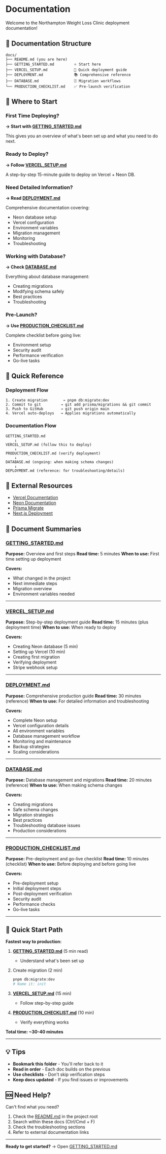 # Documentation

Welcome to the Northampton Weight Loss Clinic deployment documentation!

## 📁 Documentation Structure

```
docs/
├── README.md (you are here)
├── GETTING_STARTED.md         ⭐ Start here
├── VERCEL_SETUP.md            🚀 Quick deployment guide
├── DEPLOYMENT.md              📚 Comprehensive reference
├── DATABASE.md                🗄️ Migration workflows
└── PRODUCTION_CHECKLIST.md    ✅ Pre-launch verification
```

## 🎯 Where to Start

### First Time Deploying?
**→ Start with [GETTING_STARTED.md](GETTING_STARTED.md)**

This gives you an overview of what's been set up and what you need to do next.

### Ready to Deploy?
**→ Follow [VERCEL_SETUP.md](VERCEL_SETUP.md)**

A step-by-step 15-minute guide to deploy on Vercel + Neon DB.

### Need Detailed Information?
**→ Read [DEPLOYMENT.md](DEPLOYMENT.md)**

Comprehensive documentation covering:
- Neon database setup
- Vercel configuration
- Environment variables
- Migration management
- Monitoring
- Troubleshooting

### Working with Database?
**→ Check [DATABASE.md](DATABASE.md)**

Everything about database management:
- Creating migrations
- Modifying schema safely
- Best practices
- Troubleshooting

### Pre-Launch?
**→ Use [PRODUCTION_CHECKLIST.md](PRODUCTION_CHECKLIST.md)**

Complete checklist before going live:
- Environment setup
- Security audit
- Performance verification
- Go-live tasks

## 📖 Quick Reference

### Deployment Flow

```
1. Create migration       → pnpm db:migrate:dev
2. Commit to git         → git add prisma/migrations && git commit
3. Push to GitHub        → git push origin main
4. Vercel auto-deploys   → Applies migrations automatically
```

### Documentation Flow

```
GETTING_STARTED.md
    ↓
VERCEL_SETUP.md (follow this to deploy)
    ↓
PRODUCTION_CHECKLIST.md (verify deployment)
    ↓
DATABASE.md (ongoing: when making schema changes)
    ↓
DEPLOYMENT.md (reference: for troubleshooting/details)
```

## 🔗 External Resources

- [Vercel Documentation](https://vercel.com/docs)
- [Neon Documentation](https://neon.tech/docs)
- [Prisma Migrate](https://www.prisma.io/docs/concepts/components/prisma-migrate)
- [Next.js Deployment](https://nextjs.org/docs/deployment)

## 📝 Document Summaries

### [GETTING_STARTED.md](GETTING_STARTED.md)
**Purpose:** Overview and first steps
**Read time:** 5 minutes
**When to use:** First time setting up deployment

**Covers:**
- What changed in the project
- Next immediate steps
- Migration overview
- Environment variables needed

---

### [VERCEL_SETUP.md](VERCEL_SETUP.md)
**Purpose:** Step-by-step deployment guide
**Read time:** 15 minutes (plus deployment time)
**When to use:** When ready to deploy

**Covers:**
- Creating Neon database (5 min)
- Setting up Vercel (10 min)
- Creating first migration
- Verifying deployment
- Stripe webhook setup

---

### [DEPLOYMENT.md](DEPLOYMENT.md)
**Purpose:** Comprehensive production guide
**Read time:** 30 minutes (reference)
**When to use:** For detailed information and troubleshooting

**Covers:**
- Complete Neon setup
- Vercel configuration details
- All environment variables
- Database management workflow
- Monitoring and maintenance
- Backup strategies
- Scaling considerations

---

### [DATABASE.md](DATABASE.md)
**Purpose:** Database management and migrations
**Read time:** 20 minutes (reference)
**When to use:** When making schema changes

**Covers:**
- Creating migrations
- Safe schema changes
- Migration strategies
- Best practices
- Troubleshooting database issues
- Production considerations

---

### [PRODUCTION_CHECKLIST.md](PRODUCTION_CHECKLIST.md)
**Purpose:** Pre-deployment and go-live checklist
**Read time:** 10 minutes (checklist)
**When to use:** Before deploying and before going live

**Covers:**
- Pre-deployment setup
- Initial deployment steps
- Post-deployment verification
- Security audit
- Performance checks
- Go-live tasks

---

## 🚀 Quick Start Path

**Fastest way to production:**

1. **[GETTING_STARTED.md](GETTING_STARTED.md)** (5 min read)
   - Understand what's been set up

2. Create migration (2 min)
   ```bash
   pnpm db:migrate:dev
   # Name it: init
   ```

3. **[VERCEL_SETUP.md](VERCEL_SETUP.md)** (15 min)
   - Follow step-by-step guide

4. **[PRODUCTION_CHECKLIST.md](PRODUCTION_CHECKLIST.md)** (10 min)
   - Verify everything works

**Total time: ~30-40 minutes**

---

## 💡 Tips

- **Bookmark this folder** - You'll refer back to it
- **Read in order** - Each doc builds on the previous
- **Use checklists** - Don't skip verification steps
- **Keep docs updated** - If you find issues or improvements

## 🆘 Need Help?

Can't find what you need?

1. Check the [README.md](../README.md) in the project root
2. Search within these docs (Ctrl/Cmd + F)
3. Check the troubleshooting sections
4. Refer to external documentation links

---

**Ready to get started?** → Open [GETTING_STARTED.md](GETTING_STARTED.md)
